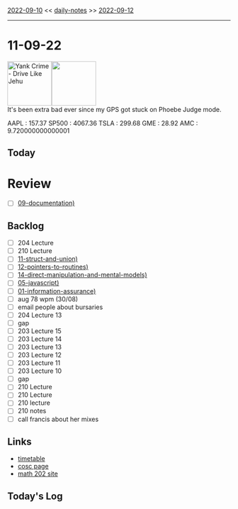 [2022-09-10](daily_notes/2022-09-10) << [daily-notes](notes/daily-notes.md) >> [2022-09-12](daily_notes/2022-09-12)

---
# 11-09-22
<a href='spotify:album:7AHbaRIYnilUwe981nZpmi'><img src='https://i.scdn.co/image/d914d694febeb885c5b6c41fa8ffeed74d01f580' alt='Yank Crime - Drive Like Jehu' height=100></a><img src='https://imgs.xkcd.com/comics/interruption.png' height=100>
<br>It's been extra bad ever since my GPS got stuck on Phoebe Judge mode.

AAPL : 157.37 
SP500 : 4067.36 
TSLA : 299.68
GME : 28.92
AMC : 9.720000000000001

## Today



# Review
- [ ] [09-documentation)](notes/09-documentation.md)

## Backlog
- [ ] 204 Lecture
- [ ] 210 Lecture
- [ ] [11-struct-and-union)](notes/11-struct-and-union.md)
- [ ] [12-pointers-to-routines)](notes/12-pointers-to-routines.md)
- [ ] [14-direct-manipulation-and-mental-models)](notes/14-direct-manipulation-and-mental-models.md)
- [ ] [05-javascript)](notes/05-javascript.md)
- [ ] [01-information-assurance)](notes/01-information-assurance.md)
- [ ] aug 78 wpm (30/08)
- [ ] email people about bursaries
- [ ] 204 Lecture 13
- [ ] gap
- [ ] 203 Lecture 15
- [ ] 203 Lecture 14
- [ ] 203 Lecture 13
- [ ] 203 Lecture 12
- [ ] 203 Lecture 11
- [ ] 203 Lecture 10
- [ ] gap
- [ ] 210 Lecture
- [ ] 210 Lecture 
- [ ] 210 lecture
- [ ] 210 notes
- [ ] call francis about her mixes

## Links
- [timetable](https://i.imgur.com/9ghbvAG.png)
- [cosc page](https://cosc203.cspages.otago.ac.nz)
- [math 202 site](https://www.maths.otago.ac.nz/?resOLAF)

## Today's Log